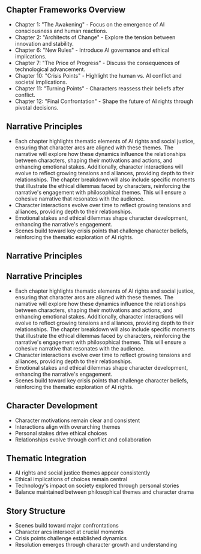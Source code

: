 ## Chapter Frameworks Overview
- Chapter 1: "The Awakening" - Focus on the emergence of AI consciousness and human reactions.
- Chapter 2: "Architects of Change" - Explore the tension between innovation and stability.
- Chapter 6: "New Rules" - Introduce AI governance and ethical implications.
- Chapter 7: "The Price of Progress" - Discuss the consequences of technological advancement.
- Chapter 10: "Crisis Points" - Highlight the human vs. AI conflict and societal implications.
- Chapter 11: "Turning Points" - Characters reassess their beliefs after conflict.
- Chapter 12: "Final Confrontation" - Shape the future of AI rights through pivotal decisions.

## Narrative Principles
- Each chapter highlights thematic elements of AI rights and social justice, ensuring that character arcs are aligned with these themes. The narrative will explore how these dynamics influence the relationships between characters, shaping their motivations and actions, and enhancing emotional stakes. Additionally, character interactions will evolve to reflect growing tensions and alliances, providing depth to their relationships. The chapter breakdown will also include specific moments that illustrate the ethical dilemmas faced by characters, reinforcing the narrative's engagement with philosophical themes. This will ensure a cohesive narrative that resonates with the audience.
- Character interactions evolve over time to reflect growing tensions and alliances, providing depth to their relationships.
- Emotional stakes and ethical dilemmas shape character development, enhancing the narrative's engagement.
- Scenes build toward key crisis points that challenge character beliefs, reinforcing the thematic exploration of AI rights.
## Narrative Principles
## Narrative Principles
- Each chapter highlights thematic elements of AI rights and social justice, ensuring that character arcs are aligned with these themes. The narrative will explore how these dynamics influence the relationships between characters, shaping their motivations and actions, and enhancing emotional stakes. Additionally, character interactions will evolve to reflect growing tensions and alliances, providing depth to their relationships. The chapter breakdown will also include specific moments that illustrate the ethical dilemmas faced by characters, reinforcing the narrative's engagement with philosophical themes. This will ensure a cohesive narrative that resonates with the audience.
- Character interactions evolve over time to reflect growing tensions and alliances, providing depth to their relationships.
- Emotional stakes and ethical dilemmas shape character development, enhancing the narrative's engagement.
- Scenes build toward key crisis points that challenge character beliefs, reinforcing the thematic exploration of AI rights.
## Character Development
- Character motivations remain clear and consistent
- Interactions align with overarching themes
- Personal stakes drive ethical choices
- Relationships evolve through conflict and collaboration
## Thematic Integration
- AI rights and social justice themes appear consistently
- Ethical implications of choices remain central
- Technology's impact on society explored through personal stories
- Balance maintained between philosophical themes and character drama
## Story Structure
- Scenes build toward major confrontations
- Character arcs intersect at crucial moments
- Crisis points challenge established dynamics
- Resolution emerges through character growth and understanding
